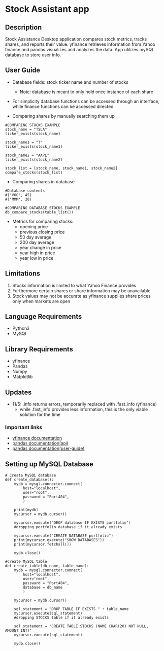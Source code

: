 # Stock Assistant app

## **Description** 
Stock Assistance Desktop application compares stock metrics, tracks shares, and reports their value.
yfinance retrieves information from Yahoo finance and pandas visualizes and analyzes the data.
App utilizes mySQL database to store user info.

## **User Guide**
+ Database fields: stock ticker name and number of stocks
  - Note: database is meant to only hold once instance of each share

+ For simplicity database functions can be accessed through an interface, while finance functions can be accessed directed
+ Comparing shares by manually searching them up <br />
```
#COMPARING STOCKS EXAMPLE
stock_name = "TSLA"
ticker_exists(stock_name)

stock_name1 = "T"
ticker_exists(stock_name1)

stock_name2 = "AAPL"
ticker_exists(stock_name2)

stock_list = [stock_name, stock_name1, stock_name2]
compare_stocks(stock_list)
```
+ Comparing shares in database <br />
```
#Database contents
#('VOO', 45)
#('MMM', 30)

#COMPARING DATABASE STOCKS EXAMPLE
db_compare_stocks(table_list())
```

+ Metrics for comparing stocks:
   - opening price
   - previous closing price
   - 50 day average
   - 200 day average
   - year change in price
   - year high in price
   - year low in price

## **Limitations**
1. Stocks information is limited to what Yahoo Finance provides
2. Furthermore certain shares or share information may be unavailable
3. Stock values may not be accurate as yfinance supplies share prices only when markets are open 

## **Language Requirements**
+ Python3 <br />
+ MySQl <br />

## **Library Requirements** 
+ yfinance <br />
+ Pandas <br />
+ Numpy <br />
+ Matplotlib <br />

## **Updates**
+ 11/5: .info returns errors, temporarily replaced with .fast_info (yfinance)
  - while .fast_info provides less information, this is the only viable solution for the time

### **Important links**
+ [yfinance documentation](https://pypi.org/project/yfinance)
+ [pandas documentation(api)](https://pandas.pydata.org/docs/reference/index.html)
+ [pandas documentation(user-guide)](https://pandas.pydata.org/docs/user_guide/index.html)

## **Setting up MySQL Database**
```
# Create MySQL database
def create_database():
    mydb = mysql.connector.connect(
        host="localhost",
        user="root", 
        password = "Port404",
        )

    print(mydb)
    mycursor = mydb.cursor()

    mycursor.execute("DROP database IF EXISTS portfolio")
    #dropping portfolio database if it already exists

    mycursor.execute("CREATE DATABASE portfolio")
    print(mycursor.execute("SHOW DATABASES"))
    print(mycursor.fetchall())

    mydb.close()

#Create MySQL table
def create_table(db_name, table_name):
    mydb = mysql.connector.connect(
        host="localhost",
        user="root", 
        password = "Port404",
        database = db_name
        )

    mycursor = mydb.cursor()

    sql_statement = "DROP TABLE IF EXISTS " + table_name
    mycursor.execute(sql_statement)
    #dropping STOCKS table if it already exists

    sql_statement = "CREATE TABLE STOCKS (NAME CHAR(20) NOT NULL, AMOUNT INT)"
    mycursor.execute(sql_statement)

    mydb.close()
```

